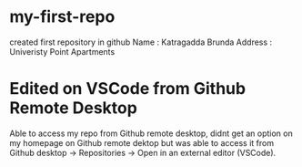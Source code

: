 # my-first-repo
created first repository in github
Name : Katragadda Brunda
Address : Univeristy Point Apartments

# Edited on VSCode from Github Remote Desktop
Able to access my repo from Github remote desktop, didnt get an option on my homepage on Github remote dektop but was able to access it from 
Github desktop -> Repositories -> Open in an external editor (VSCode).
